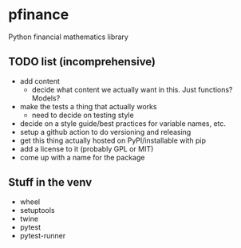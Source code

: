# pfinance
Python financial mathematics library

## TODO list (incomprehensive)
- add content
  - decide what content we actually want in this. Just functions? Models?
- make the tests a thing that actually works
  - need to decide on testing style
- decide on a style guide/best practices for variable names, etc.
- setup a github action to do versioning and releasing
- get this thing actually hosted on PyPI/installable with pip
- add a license to it (probably GPL or MIT)
- come up with a name for the package

## Stuff in the venv
- wheel
- setuptools
- twine
- pytest
- pytest-runner
